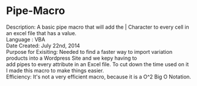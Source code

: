 Pipe-Macro
==========
Description:         A basic pipe macro that will add the | Character to every cell in an excel file that has a value.<br/>
Language :             VBA <br/>
Date Created:          July 22nd, 2014<br/>
Purpose for Exisiting: Needed to find a faster way to import variation products into a Wordpress Site and we kepy having to
                  <br/>add pipes to every attribute in an Excel file. To cut down the time used on it I made this macro to                         make things easier.<br/>
Efficiency:            It's not a very efficient macro, because it is a O^2 Big O Notation.

